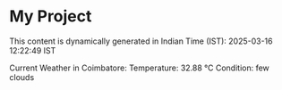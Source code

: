 # My Project

This content is dynamically generated in Indian Time (IST): 2025-03-16 12:22:49 IST


Current Weather in Coimbatore:
Temperature: 32.88 °C
Condition: few clouds
